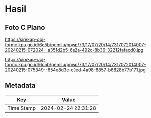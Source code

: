 # Hasil

## Foto C Plano

https://sirekap-obj-formc.kpu.go.id/6c5b/pemilu/ppwp/73/17/07/20/14/7317072014007-20240215-072024--a351d2b5-6e2a-492c-8b36-32212fafacd0.jpg

https://sirekap-obj-formc.kpu.go.id/6c5b/pemilu/ppwp/73/17/07/20/14/7317072014007-20240215-075349--654e8d3e-c9ed-4a98-8857-b6828b77b171.jpg


## Metadata

| Key        | Value               |
| ---------- | ------------------- |
| Time Stamp | 2024-02-24 22:31:28 |



